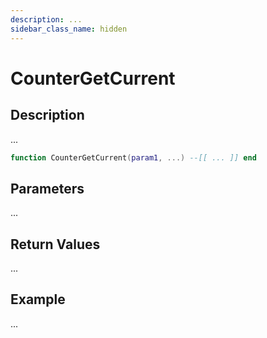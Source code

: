 ```yaml
---
description: ...
sidebar_class_name: hidden
---
```


# CounterGetCurrent

## Description

...

```lua
function CounterGetCurrent(param1, ...) --[[ ... ]] end
```

## Parameters

...

## Return Values

...

## Example

...

